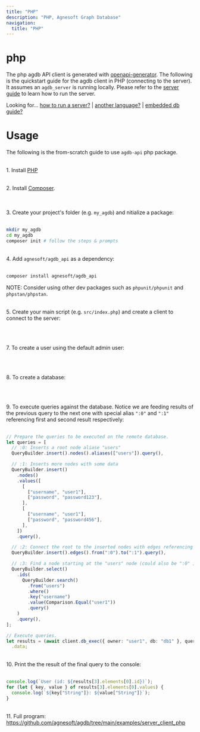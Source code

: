 ```yaml
---
title: "PHP"
description: "PHP, Agnesoft Graph Database"
navigation:
  title: "PHP"
---
```


# php

The php agdb API client is generated with [openapi-generator](https://github.com/OpenAPITools/openapi-generator/blob/master/docs/generators/php.md). The following is the quickstart guide for the agdb client in PHP (connecting to the server). It assumes an `agdb_server` is running locally. Please refer to the [server guide](/docs/guides/how_to_run_server.md) to learn how to run the server.

Looking for... [how to run a server?](/docs/guides/how_to_run_server.md) | [another language?](/docs/api.md) | [embedded db guide?](/docs/guides/quickstart.md)

# Usage

The following is the from-scratch guide to use `agdb-api` php package.

<br/>1. Install [PHP](https://www.php.net/manual/en/install.php)

<br/>2. Install [Composer](https://nodejs.org/en).
<br><br>

<br/>3. Create your project's folder (e.g. `my_agdb`) and nitialize a package:
<br><br>

```bash
mkdir my_agdb
cd my_agdb
composer init # follow the steps & prompts
```

<br/>4. Add `agnesoft/agdb_api` as a dependency:
<br><br>

```bash
composer install agnesoft/agdb_api
```

NOTE: Consider using other dev packages such as `phpunit/phpunit` and `phpstan/phpstan`.

<br/>5. Create your main script (e.g. `src/index.php`) and create a client to connect to the server:
<br><br>

```php

```

<br/>7. To create a user using the default admin user:
<br><br>

```php

```

<br/>8. To create a database:
<br><br>

```php

```

<br/>9. To execute queries against the database. Notice we are feeding results of the previous query to the next one with special alias `":0"` and `":1"` referencing first and second result respectively:
<br><br>

```ts
// Prepare the queries to be executed on the remote database.
let queries = [
  // :0: Inserts a root node aliase "users"
  QueryBuilder.insert().nodes().aliases(["users"]).query(),

  // :1: Inserts more nodes with some data
  QueryBuilder.insert()
    .nodes()
    .values([
      [
        ["username", "user1"],
        ["password", "password123"],
      ],
      [
        ["username", "user1"],
        ["password", "password456"],
      ],
    ])
    .query(),

  // :2: Connect the root to the inserted nodes with edges referencing both from previous queries
  QueryBuilder.insert().edges().from(":0").to(":1").query(),

  // :3: Find a node starting at the "users" node (could also be ":0" in this instance) with specific username
  QueryBuilder.select()
    .ids(
      QueryBuilder.search()
        .from("users")
        .where()
        .key("username")
        .value(Comparison.Equal("user1"))
        .query()
    )
    .query(),
];

// Execute queries.
let results = (await client.db_exec({ owner: "user1", db: "db1" }, queries))
  .data;
```

<br/>10. Print the the result of the final query to the console:
<br><br>

```ts
console.log(`User (id: ${results[3].elements[0].id})`);
for (let { key, value } of results[3].elements[0].values) {
  console.log(`${key["String"]}: ${value["String"]}`);
}
```

<br/>11. Full program: https://github.com/agnesoft/agdb/tree/main/examples/server_client_php
<br><br>

